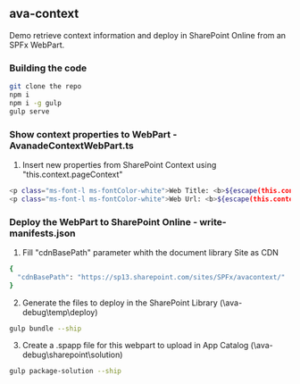## ava-context

Demo retrieve context information and deploy in SharePoint Online from an SPFx WebPart.

### Building the code

```bash
git clone the repo
npm i
npm i -g gulp
gulp serve
```

### Show context properties to WebPart - AvanadeContextWebPart.ts

1) Insert new properties from SharePoint Context using "this.context.pageContext"

```bash
<p class="ms-font-l ms-fontColor-white">Web Title: <b>${escape(this.context.pageContext.web.title)}</b></p>
<p class="ms-font-l ms-fontColor-white">Web Url: <b>${escape(this.context.pageContext.web.absoluteUrl)}</b></p>
```

### Deploy the WebPart to SharePoint Online - write-manifests.json

1) Fill "cdnBasePath" parameter whith the document library Site as CDN

```bash
{
  "cdnBasePath": "https://sp13.sharepoint.com/sites/SPFx/avacontext/"
}
```

2) Generate the files to deploy in the SharePoint Library (\ava-debug\temp\deploy\)

```bash
gulp bundle --ship
```

3) Create a .spapp file for this webpart to upload in App Catalog (\ava-debug\sharepoint\solution\)

```bash
gulp package-solution --ship
```
